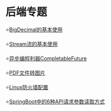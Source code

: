 # 后端专题

⭐️[BigDecimal的基本使用](/知识碎片/后端专题/BigDecimal的基本使用.md)

⭐️[Stream流的基本使用](/知识碎片/后端专题/Stream流的基本使用.md)

⭐️[异步编程利器CompletableFuture](/知识碎片/后端专题/异步编程利器CompletableFuture.md)

⭐️[PDF文件转图片](/知识碎片/后端专题/PDF文件转图片.md)

⭐️[Linux防火墙配置](/知识碎片/后端专题/Linux防火墙配置.md)

⭐️[SpringBoot中的6种API请求参数读取方式](/知识碎片/后端专题/SpringBoot中的6种API请求参数读取方式.md)
